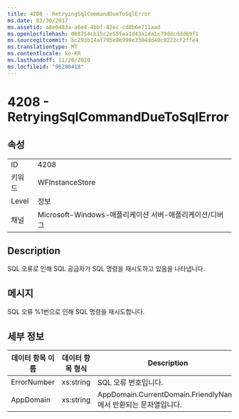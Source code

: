 ```yaml
---
title: 4208 - RetryingSqlCommandDueToSqlError
ms.date: 03/30/2017
ms.assetid: a8e6483a-a6e4-4bbf-82ec-cd8b6e711aad
ms.openlocfilehash: 088754cb15c2e55faa1d43a1da1c79ddcddd69f1
ms.sourcegitcommit: bc293b14af795e0e999e3304dd40c0222cf2ffe4
ms.translationtype: MT
ms.contentlocale: ko-KR
ms.lasthandoff: 11/26/2020
ms.locfileid: "96280418"
---
```

# <a name="4208---retryingsqlcommandduetosqlerror"></a>4208 - RetryingSqlCommandDueToSqlError

## <a name="properties"></a>속성  
  
|||  
|-|-|  
|ID|4208|  
|키워드|WFInstanceStore|  
|Level|정보|  
|채널|Microsoft-Windows-애플리케이션 서버-애플리케이션/디버그|  
  
## <a name="description"></a>Description  

 SQL 오류로 인해 SQL 공급자가 SQL 명령을 재시도하고 있음을 나타냅니다.  
  
## <a name="message"></a>메시지  

 SQL 오류 %1번으로 인해 SQL 명령을 재시도합니다.  
  
## <a name="details"></a>세부 정보  
  
|데이터 항목 이름|데이터 항목 형식|Description|  
|--------------------|--------------------|-----------------|  
|ErrorNumber|xs:string|SQL 오류 번호입니다.|  
|AppDomain|xs:string|AppDomain.CurrentDomain.FriendlyName에서 반환되는 문자열입니다.|
